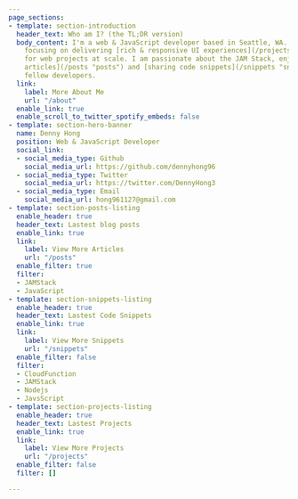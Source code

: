 ```yaml
---
page_sections:
- template: section-introduction
  header_text: Who am I? (the TL;DR version)
  body_content: I'm a web & JavaScript developer based in Seattle, WA. I'm currently
    focusing on delivering [rich & responsive UI experiences](/projects "projects")
    for web projects at scale. I am passionate about the JAM Stack, enjoy [writing
    articles](/posts "posts") and [sharing code snippets](/snippets "snippets") with
    fellow developers.
  link:
    label: More About Me
    url: "/about"
  enable_link: true
  enable_scroll_to_twitter_spotify_embeds: false
- template: section-hero-banner
  name: Denny Hong
  position: Web & JavaScript Developer
  social_link:
  - social_media_type: Github
    social_media_url: https://github.com/dennyhong96
  - social_media_type: Twitter
    social_media_url: https://twitter.com/DennyHong3
  - social_media_type: Email
    social_media_url: hong961127@gmail.com
- template: section-posts-listing
  enable_header: true
  header_text: Lastest blog posts
  enable_link: true
  link:
    label: View More Articles
    url: "/posts"
  enable_filter: true
  filter:
  - JAMStack
  - JavaScript
- template: section-snippets-listing
  enable_header: true
  header_text: Lastest Code Snippets
  enable_link: true
  link:
    label: View More Snippets
    url: "/snippets"
  enable_filter: false
  filter:
  - CloudFunction
  - JAMStack
  - Nodejs
  - JavsScript
- template: section-projects-listing
  enable_header: true
  header_text: Lastest Projects
  enable_link: true
  link:
    label: View More Projects
    url: "/projects"
  enable_filter: false
  filter: []

---
```

